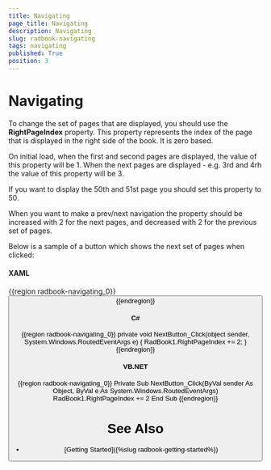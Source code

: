 ```yaml
---
title: Navigating
page_title: Navigating
description: Navigating
slug: radbook-navigating
tags: navigating
published: True
position: 3
---
```


# Navigating

To change the set of pages that are displayed, you should use the __RightPageIndex__ property. This property represents the index of the page that is displayed in the right side of the book. It is zero based. 

On initial load, when the first and second pages are displayed, the value of this property will be 1. When the next pages are displayed - e.g. 3rd and 4rh the value of this property will be 3.

If you want to display the 50th and 51st page you should set this property to 50.

When you want to make a prev/next navigation the property should be increased with 2 for the next pages, and decreased with 2 for the previous set of pages.

Below is a sample of a button which shows the next set of pages when clicked:

#### __XAML__
{{region radbook-navigating_0}}
	<Button Content="Next >>" Click="NextButton_Click"/>
{{endregion}}

#### __C#__
{{region radbook-navigating_0}}
	private void NextButton_Click(object sender, System.Windows.RoutedEventArgs e)
	{
		RadBook1.RightPageIndex += 2;
	}
{{endregion}}

#### __VB.NET__
{{region radbook-navigating_0}}
	Private Sub NextButton_Click(ByVal sender As Object, ByVal e As System.Windows.RoutedEventArgs)
		RadBook1.RightPageIndex += 2
	End Sub
{{endregion}}

# See Also
 * [Getting Started]({%slug radbook-getting-started%})